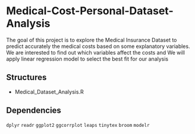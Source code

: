 # Medical-Cost-Personal-Dataset-Analysis

 The goal of this project is to explore the Medical Insurance Dataset to predict accurately the medical costs
based on some explanatory variables. We are interested to find out which variables affect the costs and We
will apply linear regression model to select the best fit for our analysis

## Structures
- Medical_Dataset_Analysis.R


## Dependencies
`dplyr` `readr` `ggplot2` `ggcorrplot` `leaps` `tinytex` `broom` `modelr`
